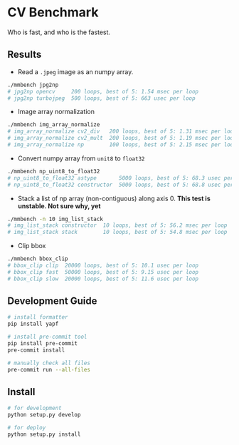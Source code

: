 # CV Benchmark

Who is fast, and who is the fastest.

## Results

- Read a `.jpeg` image as an numpy array.

```bash
./mmbench jpg2np
# jpg2np opencv     200 loops, best of 5: 1.54 msec per loop
# jpg2np turbojpeg  500 loops, best of 5: 663 usec per loop
```

- Image array normalization

```bash
./mmbench img_array_normalize
# img_array_normalize cv2_div   200 loops, best of 5: 1.31 msec per loop
# img_array_normalize cv2_mult  200 loops, best of 5: 1.19 msec per loop
# img_array_normalize np        100 loops, best of 5: 2.15 msec per loop
```

- Convert numpy array from `unit8` to `float32`

```bash
./mmbench np_uint8_to_float32
# np_uint8_to_float32 astype       5000 loops, best of 5: 68.3 usec per loop
# np_uint8_to_float32 constructor  5000 loops, best of 5: 68.8 usec per loop
```

- Stack a list of np array (non-contiguous) along axis 0.
**This test is unstable. Not sure why, yet**

```bash
./mmbench -n 10 img_list_stack
# img_list_stack constructor  10 loops, best of 5: 56.2 msec per loop
# img_list_stack stack        10 loops, best of 5: 54.8 msec per loop
```

- Clip bbox

```bash
./mmbench bbox_clip
# bbox_clip clip  20000 loops, best of 5: 10.1 usec per loop
# bbox_clip fast  50000 loops, best of 5: 9.15 usec per loop
# bbox_clip slow  20000 loops, best of 5: 11.6 usec per loop
```


## Development Guide

```bash
# install formatter
pip install yapf

# install pre-commit tool
pip install pre-commit
pre-commit install

# manually check all files
pre-commit run --all-files
```

## Install

```bash
# for development
python setup.py develop

# for deploy
python setup.py install
```
